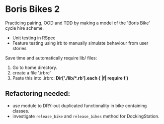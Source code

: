 # Boris Bikes 2 #

Practicing pairing, OOD and TDD by making a model of the 'Boris Bike' cycle hire scheme.

- Unit testing in RSpec
- Feature testing using irb to manually simulate behaviour from user stories

Save time and automatically require lib/ files: 

1. Go to home directory. 
2. create a file '.irbrc' 
3. Paste this into .irbrc: **Dir['./lib/*.rb'].each { |f| require f }** 


## Refactoring needed:

- use module to DRY-out duplicated functionality in bike containing classes.
- investigate `release_bike` and `release_bikes` method for DockingStation.